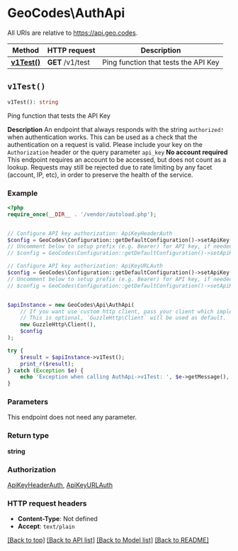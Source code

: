 # GeoCodes\AuthApi

All URIs are relative to https://api.geo.codes.

Method | HTTP request | Description
------------- | ------------- | -------------
[**v1Test()**](AuthApi.md#v1Test) | **GET** /v1/test | Ping function that tests the API Key


## `v1Test()`

```php
v1Test(): string
```

Ping function that tests the API Key

**Description**  An endpoint that always responds with the string `authorized!` when authentication works. This can be used as a check that the authentication on a request is valid.  Please include your key on the `Authorization` header or the query parameter `api_key`  **No account required**  This endpoint requires an account to be accessed, but does not count as a lookup. Requests may still be rejected due to rate limiting by any facet (account, IP, etc), in order to preserve the health of the service.

### Example

```php
<?php
require_once(__DIR__ . '/vendor/autoload.php');


// Configure API key authorization: ApiKeyHeaderAuth
$config = GeoCodes\Configuration::getDefaultConfiguration()->setApiKey('Authorization', 'YOUR_API_KEY');
// Uncomment below to setup prefix (e.g. Bearer) for API key, if needed
// $config = GeoCodes\Configuration::getDefaultConfiguration()->setApiKeyPrefix('Authorization', 'Bearer');

// Configure API key authorization: ApiKeyURLAuth
$config = GeoCodes\Configuration::getDefaultConfiguration()->setApiKey('api_key', 'YOUR_API_KEY');
// Uncomment below to setup prefix (e.g. Bearer) for API key, if needed
// $config = GeoCodes\Configuration::getDefaultConfiguration()->setApiKeyPrefix('api_key', 'Bearer');


$apiInstance = new GeoCodes\Api\AuthApi(
    // If you want use custom http client, pass your client which implements `GuzzleHttp\ClientInterface`.
    // This is optional, `GuzzleHttp\Client` will be used as default.
    new GuzzleHttp\Client(),
    $config
);

try {
    $result = $apiInstance->v1Test();
    print_r($result);
} catch (Exception $e) {
    echo 'Exception when calling AuthApi->v1Test: ', $e->getMessage(), PHP_EOL;
}
```

### Parameters

This endpoint does not need any parameter.

### Return type

**string**

### Authorization

[ApiKeyHeaderAuth](../../README.md#ApiKeyHeaderAuth), [ApiKeyURLAuth](../../README.md#ApiKeyURLAuth)

### HTTP request headers

- **Content-Type**: Not defined
- **Accept**: `text/plain`

[[Back to top]](#) [[Back to API list]](../../README.md#endpoints)
[[Back to Model list]](../../README.md#models)
[[Back to README]](../../README.md)
